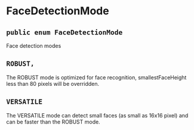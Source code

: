 # FaceDetectionMode

## `public enum FaceDetectionMode`

Face detection modes

## `ROBUST,`

The ROBUST mode is optimized for face recognition, smallestFaceHeight less than 80 pixels will be overridden.

## `VERSATILE`

The VERSATILE mode can detect small faces (as small as 16x16 pixel) and can be faster than the ROBUST mode.
